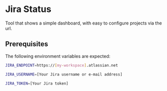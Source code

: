 # Jira Status

Tool that shows a simple dashboard, with easy to configure projects via the url.

## Prerequisites

The following environment variables are expected:

``` bash
JIRA_ENDPOINT=https://[my-workspace].atlassian.net
```

```bash
JIRA_USERNAME=[Your Jira username or e-mail address]
```

```bash
JIRA_TOKEN=[Your Jira token]
```
